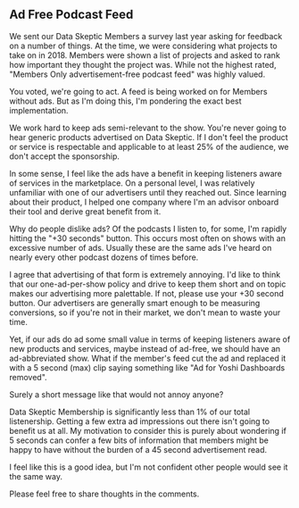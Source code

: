 ## Ad Free Podcast Feed

We sent our Data Skeptic Members a survey last year asking for feedback on a number of things.  At the time, we were considering what projects to take on in 2018.  Members were shown a list of projects and asked to rank how important they thought the project was.  While not the highest rated, "Members Only advertisement-free podcast feed" was highly valued.

You voted, we're going to act.  A feed is being worked on for Members without ads.  But as I'm doing this, I'm pondering the exact best implementation.

We work hard to keep ads semi-relevant to the show.  You're never going to hear generic products advertised on Data Skeptic.  If I don't feel the product or service is respectable and applicable to at least 25% of the audience, we don't accept the sponsorship.

In some sense, I feel like the ads have a benefit in keeping listeners aware of services in the marketplace.  On a personal level, I was relatively unfamiliar with one of our advertisers until they reached out.  Since learning about their product, I helped one company where I'm an advisor onboard their tool and derive great benefit from it.

Why do people dislike ads?  Of the podcasts I listen to, for some, I'm rapidly hitting the "+30 seconds" button.  This occurs most often on shows with an excessive number of ads.  Usually these are the same ads I've heard on nearly every other podcast dozens of times before.

I agree that advertising of that form is extremely annoying.  I'd like to think that our one-ad-per-show policy and drive to keep them short and on topic makes our advertising more palettable.  If not, please use your +30 second button.  Our advertisers are generally smart enough to be measuring conversions, so if you're not in their market, we don't mean to waste your time.

Yet, if our ads do ad some small value in terms of keeping listeners aware of new products and services, maybe instead of ad-free, we should have an ad-abbreviated show.  What if the member's feed cut the ad and replaced it with a 5 second (max) clip saying something like "Ad for Yoshi Dashboards removed".

Surely a short message like that would not annoy anyone?

Data Skeptic Membership is significantly less than 1% of our total listenership.  Getting a few extra ad impressions out there isn't going to benefit us at all.  My motivation to consider this is purely about wondering if 5 seconds can confer a few bits of information that members might be happy to have without the burden of a 45 second advertisement read.

I feel like this is a good idea, but I'm not confident other people would see it the same way.

Please feel free to share thoughts in the comments.
